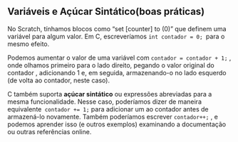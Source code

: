 ## **Variáveis e Açúcar Sintático(boas práticas)**

No Scratch, tínhamos blocos como “set [counter] to (0)” que definem uma variável para algum valor. Em C, escreveríamos `int contador = 0; `para o mesmo efeito.

Podemos aumentar o valor de uma variável com ` contador = contador + 1; ` , onde olhamos primeiro para o lado direito, pegando o valor original do contador , adicionando 1 e, em seguida, armazenando-o no lado esquerdo (de volta ao contador, neste caso).

C também suporta **açúcar sintático** ou expressões abreviadas para a mesma funcionalidade. Nesse caso, poderíamos dizer de maneira equivalente` contador += 1;` para adicionar um ao contador antes de armazená-lo novamente. Também poderíamos escrever `contador++;` , e podemos aprender isso (e outros exemplos) examinando a documentação ou outras referências online.
